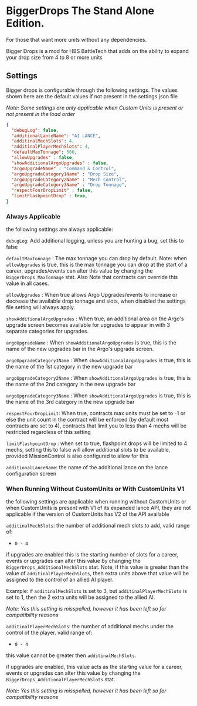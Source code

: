 # BiggerDrops The Stand Alone Edition. 
For those that want more units without any dependencies. 

Bigger Drops is a mod for HBS BattleTech that adds on the ability to expand your drop size from 4 to 8 or more units

## Settings
Bigger drops is configurable through the following settings. The values shown here are the default values if not present in the settings.json file

*Note: Some settings are only applicable when Custom Units is present or not present in the load order*


```json
{
  "debugLog": false, 
  "additionalLanceName": "AI LANCE",
  "additinalMechSlots": 4,
  "additinalPlayerMechSlots": 4,
  "defaultMaxTonnage": 500,
  "allowUpgrades" : false,
  "showAdditionalArgoUpgrades" : false,
  "argoUpgradeName" : "Command & Control",
  "argoUpgradeCategory1Name" : "Drop Size", 
  "argoUpgradeCategory2Name" : "Mech Control", 
  "argoUpgradeCategory3Name" : "Drop Tonnage",
  "respectFourDropLimit" : false,
  "limitFlashpointDrop" : true,
}
```

### Always Applicable
the following settings are always applicable:

`debugLog`: Add additional logging, unless you are hunting a bug, set this to false

`defaultMaxTonnage` : The max tonnage you can drop by default. Note: when `allowUpgrades` is true, this is the max tonnage you can drop at the start of a career, 
upgrades/events can alter this value by changing the `BiggerDrops_MaxTonnage` stat. Also Note that contracts can override this value in all cases.

`allowUpgrades` : When true allows Argo Upgrades/events to increase or decrease the available drop tonnage and slots, when disabled the settings file setting will always apply.

`showAdditionalArgoUpgrades` : When true, an additional area on the Argo's upgrade screen becomes available for upgrades to appear in with 3 separate categories for upgrades.

`argoUpgradeName` :  When `showAdditionalArgoUpgrades` is true, this is the name of the new upgrades bar in the Argo's upgrade screen.

`argoUpgradeCategory1Name` : When `showAdditionalArgoUpgrades` is true, this is the name of the 1st category in the new upgrade bar

`argoUpgradeCategory2Name` : When `showAdditionalArgoUpgrades` is true, this is the name of the 2nd category in the new upgrade bar

`argoUpgradeCategory3Name` : When `showAdditionalArgoUpgrades` is true, this is the name of the 3rd category in the new upgrade bar

`respectFourDropLimit`: When true, contracts max units must be set to -1 or else the unit count in the contract will be enforced (by default most contracts are set to 4),
contracts that limit you to less than 4 mechs will be restricted regardless of this setting

`limitFlashpointDrop` : when set to true, flashpoint drops will be limited to 4 mechs, setting this to false will allow additional slots to be available, 
provided MissionControl is also configured to allow for this

`additionalLanceName`: the name of the additional lance on the lance configuration screen

### When Running Without CustomUnits or With CustomUnits V1

the following settings are applicable when running without CustomUnits or when CustomUnits is present with V1 of its expanded lance API,
they are not applicable if the version of CustomUnits has V2 of the API available 

`additinalMechSlots`: the number of additional mech slots to add, valid range of:
- `0 - 4`

if upgrades are enabled this is the starting number of slots for a career, events or upgrades can alter this value by changing the `BiggerDrops_AdditionalMechSlots` stat.
Note, if this value is greater than the value of `additinalPlayerMechSlots`, then extra units above that value will be assigned to the control of an allied AI player. 

Example: if `additinalMechSlots` is set to 3, but `additinalPlayerMechSlots` is set to 1, then the 2 extra units will be assigned to the allied AI.

*Note: Yes this setting is misspelled, however it has been left so for compatibility reasons*

`additinalPlayerMechSlots`: the number of additional mechs under the control of the player. valid range of:
- `0 - 4`

this value cannot be greater then `additinalMechSlots`.

if upgrades are enabled, this value acts as the starting value for a career, events or upgrades can alter this value by changing the `BiggerDrops_AdditionalPlayerMechSlots` stat.

*Note: Yes this setting is misspelled, however it has been left so for compatibility reasons*
